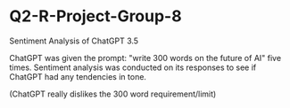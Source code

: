 # Q2-R-Project-Group-8
Sentiment Analysis of ChatGPT 3.5

ChatGPT was given the prompt: "write 300 words on the future of AI" five times. 
Sentiment analysis was conducted on its responses to see if ChatGPT had any tendencies in tone.

(ChatGPT really dislikes the 300 word requirement/limit)